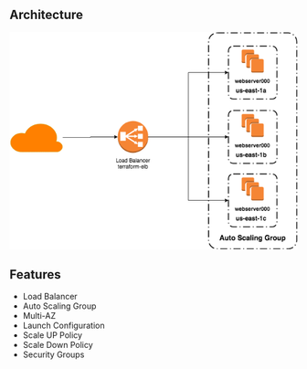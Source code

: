 

## Architecture 

![Image](../assets/img/Terraform-ELB-ASG.png)

## Features

* Load Balancer
* Auto Scaling Group
* Multi-AZ 
* Launch Configuration 
* Scale UP Policy
* Scale Down Policy 
* Security Groups 